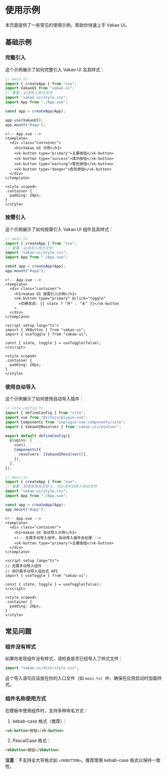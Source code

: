# 使用示例

本页面提供了一些常见的使用示例，帮助你快速上手 Vakao UI。

## 基础示例

### 完整引入

这个示例展示了如何完整引入 Vakao UI 及其样式：

```ts
// main.ts
import { createApp } from "vue";
import VakaoUI from "vakao-ui";
// 重要：必须导入样式文件
import "vakao-ui/style.css";
import App from "./App.vue";

const app = createApp(App);

app.use(VakaoUI);
app.mount("#app");
```

```vue
<!-- App.vue -->
<template>
  <div class="container">
    <h1>Vakao UI 示例</h1>
    <vk-button type="primary">主要按钮</vk-button>
    <vk-button type="success">成功按钮</vk-button>
    <vk-button type="warning">警告按钮</vk-button>
    <vk-button type="danger">危险按钮</vk-button>
  </div>
</template>

<style scoped>
.container {
  padding: 20px;
}
</style>
```

### 按需引入

这个示例展示了如何按需引入 Vakao UI 组件及其样式：

```ts
// main.ts
import { createApp } from "vue";
// 重要：必须导入样式文件
import "vakao-ui/style.css";
import App from "./App.vue";

const app = createApp(App);
app.mount("#app");
```

```vue
<!-- App.vue -->
<template>
  <div class="container">
    <h1>Vakao UI 按需引入示例</h1>
    <vk-button type="primary" @click="toggle"
      >切换状态: {{ state ? "开" : "关" }}</vk-button
    >
  </div>
</template>

<script setup lang="ts">
import { VKButton } from "vakao-ui";
import { useToggle } from "vakao-ui";

const { state, toggle } = useToggle(false);
</script>

<style scoped>
.container {
  padding: 20px;
}
</style>
```

### 使用自动导入

这个示例展示了如何使用自动导入插件：

```ts
// vite.config.ts
import { defineConfig } from "vite";
import vue from "@vitejs/plugin-vue";
import Components from "unplugin-vue-components/vite";
import { VakaoUIResolver } from "vakao-ui/resolver";

export default defineConfig({
  plugins: [
    vue(),
    Components({
      resolvers: [VakaoUIResolver()],
    }),
  ],
});
```

```ts
// main.ts
import { createApp } from "vue";
// 重要：即使使用自动导入，也必须手动导入样式文件
import "vakao-ui/style.css";
import App from "./App.vue";

const app = createApp(App);
app.mount("#app");
```

```vue
<!-- App.vue -->
<template>
  <div class="container">
    <h1>Vakao UI 自动导入示例</h1>
    <!-- 无需手动导入组件，自动导入插件会处理 -->
    <vk-button type="primary">主要按钮</vk-button>
  </div>
</template>

<script setup lang="ts">
// 无需手动导入组件
// 但仍需手动导入组合式 API
import { useToggle } from "vakao-ui";

const { state, toggle } = useToggle(false);
</script>

<style scoped>
.container {
  padding: 20px;
}
</style>
```

## 常见问题

### 组件没有样式

如果你发现组件没有样式，请检查是否已经导入了样式文件：

```ts
import "vakao-ui/dist/style.css";
```

这个导入语句应该放在你的入口文件（如 `main.ts`）中，确保在应用启动时加载样式。

### 组件名称使用方式

在模板中使用组件时，支持多种命名方式：

1. kebab-case 格式（推荐）：

```html
<vk-button>按钮</vk-button>
```

2. PascalCase 格式：

```html
<VkButton>按钮</VkButton>
```

**注意**：不支持全大写格式如 `<VKBUTTON>`。推荐使用 kebab-case 格式以保持一致性。
